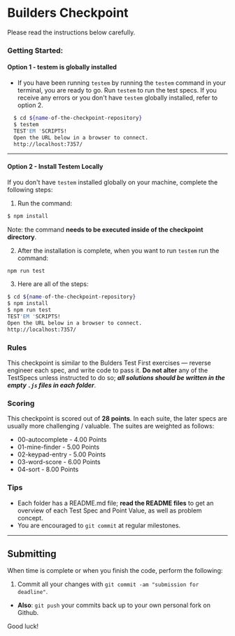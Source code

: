 # Builders Checkpoint

Please read the instructions below carefully.

### Getting Started:

#### Option 1 - testem is globally installed

- If you have been running `testem` by running the `testem` command in your terminal, you are ready to go. Run `testem` to run the test specs. If you receive any errors or you don't have `testem` globally installed, refer to option 2.

```sh
  $ cd ${name-of-the-checkpoint-repository}
  $ testem
  TEST'EM 'SCRIPTS!
  Open the URL below in a browser to connect.
  http://localhost:7357/
```

<hr>

#### Option 2 - Install Testem Locally

If you don't have `testem` installed globally on your machine, complete the following steps:

1. Run the command:

```sh
$ npm install
```

Note: the command **needs to be executed inside of the checkpoint directory**.

2. After the installation is complete, when you want to run `testem` run the command:

```sh
npm run test
```

3. Here are all of the steps:

```sh
$ cd ${name-of-the-checkpoint-repository}
$ npm install
$ npm run test
TEST'EM 'SCRIPTS!
Open the URL below in a browser to connect.
http://localhost:7357/
```

### Rules

This checkpoint is similar to the Bulders Test First exercises — reverse engineer each spec, and write code to pass it. **Do not alter** any of the TestSpecs unless instructed to do so; **_all solutions should be written in the empty `.js` files in each folder_**.

### Scoring

This checkpoint is scored out of **28 points**. In each suite, the later specs are usually more challenging / valuable. The suites are weighted as follows:

- 00-autocomplete - 4.00 Points
- 01-mine-finder - 5.00 Points
- 02-keypad-entry - 5.00 Points
- 03-word-score - 6.00 Points
- 04-sort - 8.00 Points

### Tips

- Each folder has a README.md file; **read the README files** to get an overview of each Test Spec and Point Value, as well as problem concept.
- You are encouraged to `git commit` at regular milestones.

---

## Submitting

When time is complete or when you finish the code, perform the following:

1. Commit all your changes with `git commit -am "submission for deadline"`.

- **Also**: `git push` your commits back up to your own personal fork on Github.

Good luck!
